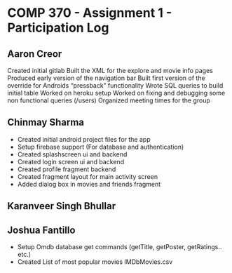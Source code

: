# COMP 370 - Assignment 1 - Participation Log

## Aaron Creor

Created initial gitlab
Built the XML for the explore and movie info pages
Produced early version of the navigation bar
Built first version of the override for Androids “pressback” functionality
Wrote SQL queries to build initial table
Worked on heroku setup
Worked on fixing and debugging some non functional queries (/users)
Organized meeting times for the group

## Chinmay Sharma
 - Created initial android project files for the app
 - Setup firebase support (For database and authentication)
 - Created splashscreen ui and backend
 - Created login screen ui and backend
 - Created profile fragment backend
 - Created fragment layout for main activity screen
 - Added dialog box in movies and friends fragment



## Karanveer Singh Bhullar



## Joshua Fantillo
 - Setup Omdb database get commands (getTitle, getPoster, getRatings.. etc.)
 - Created List of most popular movies IMDbMovies.csv